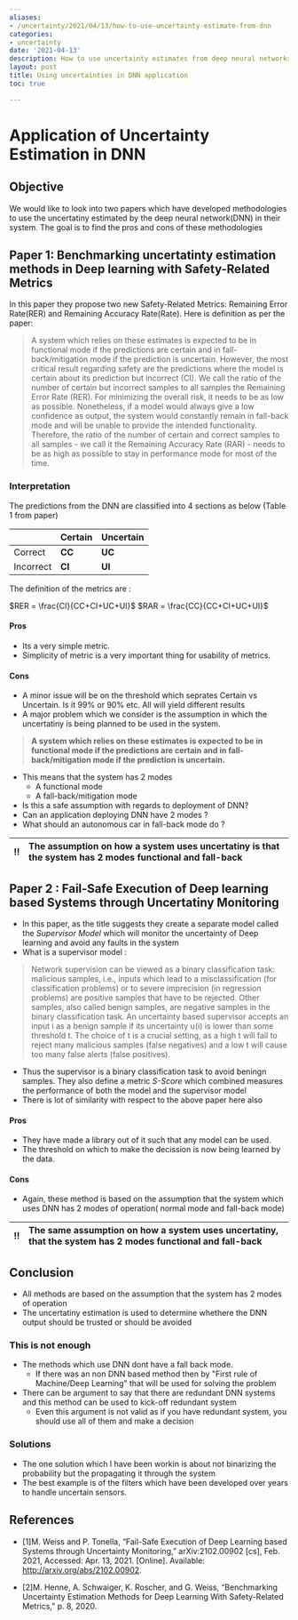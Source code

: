 ```yaml
---
aliases:
- /uncertainty/2021/04/13/how-to-use-uncertainty-estimate-from-dnn
categories:
- uncertainty
date: '2021-04-13'
description: How to use uncertainty estimates from deep neural networks
layout: post
title: Using uncertainties in DNN application
toc: true

---
```


# Application of Uncertainty Estimation in DNN

## Objective 
We would like to look into two papers which have developed methodologies to use the uncertatiny estimated by the deep neural network(DNN) in their system.
The goal is to find the pros and cons of these methodologies

## Paper 1: Benchmarking uncertatinty estimation methods in Deep learning with Safety-Related Metrics
In this paper they propose two new Safety-Related Metrics: Remaining Error Rate(RER) and Remaining Accuracy Rate(Rate). Here is definition as per the paper:
> A system which relies on these estimates is expected to be in functional mode if the predictions are certain and in fall-back/mitigation mode 
if the prediction is uncertain. However, the most critical result regarding safety are the predictions where the model is
certain about its prediction but incorrect (CI). We call the ratio of the number of certain but
incorrect samples to all samples the Remaining Error Rate (RER). For minimizing the overall risk, it needs to be as low
as possible. Nonetheless, if a model would always give a low confidence as output, the system would constantly remain in
fall-back mode and will be unable to provide the intended functionality. Therefore, the ratio of the number of certain
and correct samples to all samples - we call it the Remaining Accuracy Rate (RAR) - needs to be as high as possible
to stay in performance mode for most of the time.

### Interpretation
The predictions from the DNN are classified into 4 sections as below (Table 1 from paper)

| | Certain | Uncertain |
|-|-|-|
| Correct | **CC** | **UC** |
| Incorrect | **CI** | **UI** |

The definition of the metrics are :

$RER = \frac{CI}{CC+CI+UC+UI}$
$RAR = \frac{CC}{CC+CI+UC+UI}$

#### Pros
* Its a very simple metric. 
* Simplicity of metric is a very important thing for usability of metrics. 

#### Cons
* A minor issue will be on the threshold which seprates Certain vs Uncertain. Is it 99% or 90% etc. All will yield different results
* A major problem which we consider is the assumption in which the uncertatiny is being planned to be used in the system. 
> **A system which relies on these estimates is expected to be in functional mode if the predictions are certain and in fall-back/mitigation mode 
if the prediction is uncertain.** 
* This means that the system has 2 modes
    - A functional mode
    - A fall-back/mitigation mode
* Is this a safe assumption with regards to deployment of DNN?
*  Can an application deploying DNN have 2 modes ?
*  What should an autonomous car in fall-back mode do ?


:bangbang: | The assumption on how a system uses uncertatiny is that the system has 2 modes functional and fall-back |
:-: | :- |

## Paper 2 : Fail-Safe Execution of Deep learning based Systems through Uncertatiny Monitoring
* In this paper, as the title suggests they create a separate model called the *Supervisor Model* which will monitor the uncertainty of Deep learning and 
avoid any faults in the system
* What is a supervisor model :
> Network supervision can be viewed as a binary classification task: malicious samples, i.e., inputs which lead to a misclassification
>  (for classification problems) or to severe
imprecision (in regression problems) are positive samples that have to be rejected. Other samples, also called benign samples,
are negative samples in the binary classification task. An uncertainty based supervisor accepts an input i as a benign
sample if its uncertainty u(i) is lower than some threshold t. The choice of t is a crucial setting, as a high t will fail to
reject many malicious samples (false negatives) and a low t  will cause too many false alerts (false positives).

* Thus the supervisor is a binary classification task to avoid beningn samples. They also define a metric *S-Score* which combined measures the performance
of both the model and the supervisor model
* There is lot of similarity with respect to the above paper here also

#### Pros
* They have made a library out of it such that any model can be used.
* The threshold on which to make the decission is now being learned by the data.

#### Cons
* Again, these method is based on the assumption that the system which uses DNN has 2 modes of operation( normal mode and fall-back mode)


:bangbang: | The same assumption on how a system uses uncertatiny, that the system has 2 modes functional and fall-back |
:---: | :--- |

## Conclusion

* All methods are based on the assumption that the system has 2 modes of operation
* The uncertatiny estimation is used to determine whethere the DNN output should be trusted or should be avoided

### This is not enough
* The methods which use DNN dont have a fall back mode. 
    * If there was an non DNN based method then by "First rule of Machine/Deep Learning" that will be used for solving the problem
* There can be argument to say that there are redundant DNN systems and this method can be used to kick-off redundant system
    * Even this argument is not valid as if you have redundant system, you should use all of them and make a decision

### Solutions
* The one solution which I have been workin is about not binarizing the probability but the propagating it through the system
* The best example is of the filters which have been developed over years to handle uncertain sensors.




## References
- [1]M. Weiss and P. Tonella, “Fail-Safe Execution of Deep Learning based Systems through Uncertainty Monitoring,” arXiv:2102.00902 [cs], Feb. 2021, 
Accessed: Apr. 13, 2021. [Online]. Available: http://arxiv.org/abs/2102.00902.

- [2]M. Henne, A. Schwaiger, K. Roscher, and G. Weiss, “Benchmarking Uncertainty Estimation Methods for Deep Learning With Safety-Related Metrics,” p. 8, 2020.

